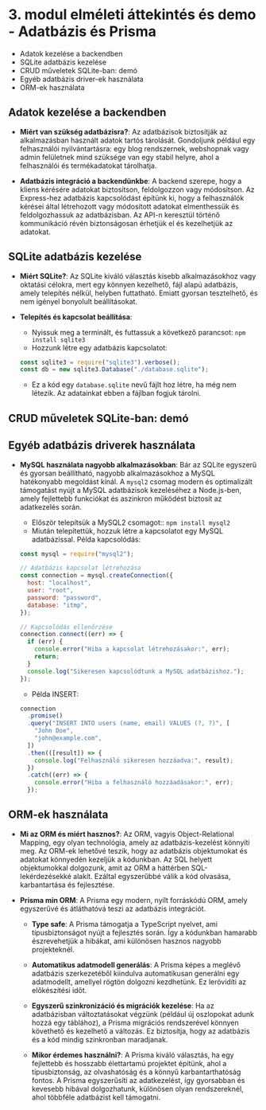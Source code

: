 # 3. modul elméleti áttekintés és demo - Adatbázis és Prisma

- Adatok kezelése a backendben
- SQLite adatbázis kezelése
- CRUD műveletek SQLite-ban: demó
- Egyéb adatbázis driver-ek használata
- ORM-ek használata

## Adatok kezelése a backendben

- **Miért van szükség adatbázisra?**: Az adatbázisok biztosítják az alkalmazásban használt adatok tartós tárolását. Gondoljunk például egy felhasználói nyilvántartásra: egy blog rendszernek, webshopnak vagy admin felületnek mind szüksége van egy stabil helyre, ahol a felhasználói és termékadatokat tárolhatja.

- **Adatbázis integráció a backendünkbe**: A backend szerepe, hogy a kliens kérésére adatokat biztosítson, feldolgozzon vagy módosítson. Az Express-hez adatbázis kapcsolódást építünk ki, hogy a felhasználók kérései által létrehozott vagy módosított adatokat elmenthessük és feldolgozhassuk az adatbázisban. Az API-n keresztül történő kommunikáció révén biztonságosan érhetjük el és kezelhetjük az adatokat.

## SQLite adatbázis kezelése

- **Miért SQLite?**: Az SQLite kiváló választás kisebb alkalmazásokhoz vagy oktatási célokra, mert egy könnyen kezelhető, fájl alapú adatbázis, amely telepítés nélkül, helyben futtatható. Emiatt gyorsan tesztelhető, és nem igényel bonyolult beállításokat.

- **Telepítés és kapcsolat beállítása**:
  - Nyissuk meg a terminált, és futtassuk a következő parancsot: `npm install sqlite3`
  - Hozzunk létre egy adatbázis kapcsolatot:
  ```js
  const sqlite3 = require("sqlite3").verbose();
  const db = new sqlite3.Database("./database.sqlite");
  ```
  - Ez a kód egy `database.sqlite` nevű fájlt hoz létre, ha még nem létezik. Az adatainkat ebben a fájlban fogjuk tárolni.

## CRUD műveletek SQLite-ban: demó

## Egyéb adatbázis driverek használata

- **MySQL használata nagyobb alkalmazásokban**: Bár az SQLite egyszerű és gyorsan beállítható, nagyobb alkalmazásokhoz a MySQL hatékonyabb megoldást kínál. A `mysql2` csomag modern és optimalizált támogatást nyújt a MySQL adatbázisok kezeléséhez a Node.js-ben, amely fejlettebb funkciókat és aszinkron működést biztosít az adatkezelés során.

  - Először telepítsük a MySQL2 csomagot:: `npm install mysql2`
  - Miután telepítettük, hozzuk létre a kapcsolatot egy MySQL adatbázissal. Példa kapcsolódás:

  ```js
  const mysql = require("mysql2");

  // Adatbázis kapcsolat létrehozása
  const connection = mysql.createConnection({
    host: "localhost",
    user: "root",
    password: "password",
    database: "itmp",
  });

  // Kapcsolódás ellenőrzése
  connection.connect((err) => {
    if (err) {
      console.error("Hiba a kapcsolat létrehozásakor:", err);
      return;
    }
    console.log("Sikeresen kapcsolódtunk a MySQL adatbázishoz.");
  });
  ```

  - Példa INSERT:

  ```js
  connection
    .promise()
    .query("INSERT INTO users (name, email) VALUES (?, ?)", [
      "John Doe",
      "john@example.com",
    ])
    .then(([result]) => {
      console.log("Felhasználó sikeresen hozzáadva:", result);
    })
    .catch((err) => {
      console.error("Hiba a felhasználó hozzáadásakor:", err);
    });
  ```

## ORM-ek használata

- **Mi az ORM és miért hasznos?**: Az ORM, vagyis Object-Relational Mapping, egy olyan technológia, amely az adatbázis-kezelést könnyíti meg. Az ORM-ek lehetővé teszik, hogy az adatbázis objektumokat és adatokat könnyedén kezeljük a kódunkban. Az SQL helyett objektumokkal dolgozunk, amit az ORM a háttérben SQL-lekérdezésekké alakít. Ezáltal egyszerűbbé válik a kód olvasása, karbantartása és fejlesztése.

- **Prisma min ORM**: A Prisma egy modern, nyílt forráskódú ORM, amely egyszerűvé és átláthatóvá teszi az adatbázis integrációt.

  - **Type safe**: A Prisma támogatja a TypeScript nyelvet, ami típusbiztonságot nyújt a fejlesztés során. Így a kódunkban hamarabb észrevehetjük a hibákat, ami különösen hasznos nagyobb projekteknél.
  - **Automatikus adatmodell generálás**: A Prisma képes a meglévő adatbázis szerkezetéből kiindulva automatikusan generálni egy adatmodellt, amellyel rögtön dolgozni kezdhetünk. Ez lerövidíti az előkészítési időt.
  - **Egyszerű szinkronizáció és migrációk kezelése**: Ha az adatbázisban változtatásokat végzünk (például új oszlopokat adunk hozzá egy táblához), a Prisma migrációs rendszerével könnyen követhető és kezelhető a változás. Ez biztosítja, hogy az adatbázis és a kód mindig szinkronban maradjanak.

  - **Mikor érdemes használni?**: A Prisma kiváló választás, ha egy fejlettebb és hosszabb élettartamú projektet építünk, ahol a típusbiztonság, az olvashatóság és a könnyű karbantarthatóság fontos. A Prisma egyszerűsíti az adatkezelést, így gyorsabban és kevesebb hibával dolgozhatunk, különösen olyan rendszereknél, ahol többféle adatbázist kell támogatni.
